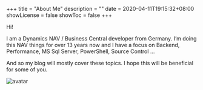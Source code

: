 +++
title = "About Me"
description = ""
date = 2020-04-11T19:15:32+08:00
showLicense = false
showToc = false
+++

Hi!

I am a Dynamics NAV / Business Central developer from Germany. I’m doing this NAV things for over 13 years now and I have a focus on Backend, Performance, MS Sql Server, PowerShell, Source Control …

And so my blog will mostly cover these topics. I hope this will be beneficial for some of you.

![avatar](/img/avatar.png)

